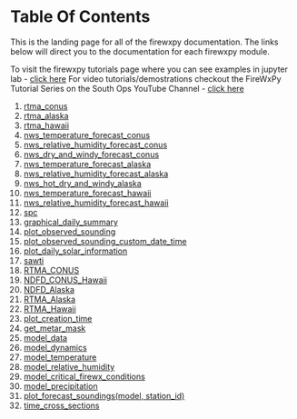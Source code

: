 # **Table Of Contents**

This is the landing page for all of the firewxpy documentation. The links below will direct you to the documentation for each firewxpy module. 

To visit the firewxpy tutorials page where you can see examples in jupyter lab - [click here](https://github.com/edrewitz/firewxpy/blob/main/tutorials/Examples_Guide.md)
For video tutorials/demostrations checkout the FireWxPy Tutorial Series on the South Ops YouTube Channel - [click here](https://www.youtube.com/playlist?list=PLLKWSry9WlbPfeTWEQjuKIdNhYuxd8r96)

1) [rtma_conus](https://github.com/edrewitz/firewxpy/blob/main/Documentation/RTMA_Graphics_CONUS.md)
2) [rtma_alaska](https://github.com/edrewitz/firewxpy/blob/main/Documentation/RTMA_Graphics_Alaska.md)
3) [rtma_hawaii](https://github.com/edrewitz/firewxpy/blob/main/Documentation/RTMA_Graphics_Hawaii.md)
4) [nws_temperature_forecast_conus](https://github.com/edrewitz/firewxpy/blob/main/Documentation/NWS_CONUS.md#temperature-class)
5) [nws_relative_humidity_forecast_conus](https://github.com/edrewitz/firewxpy/blob/main/Documentation/NWS_CONUS.md#relative-humidity-class)
6) [nws_dry_and_windy_forecast_conus](https://github.com/edrewitz/firewxpy/blob/main/Documentation/NWS_CONUS.md#dry-and-windy-class)
7) [nws_temperature_forecast_alaska](https://github.com/edrewitz/firewxpy/blob/main/Documentation/NWS_Alaska.md#temperature-class)
8) [nws_relative_humidity_forecast_alaska](https://github.com/edrewitz/firewxpy/blob/main/Documentation/NWS_Alaska.md#relative-humidity-class)
9) [nws_hot_dry_and_windy_alaska](https://github.com/edrewitz/firewxpy/blob/main/Documentation/NWS_Alaska.md#hot-dry-and-windy-class)
10) [nws_temperature_forecast_hawaii](https://github.com/edrewitz/firewxpy/blob/main/Documentation/NWS_Hawaii.md#temperature-class)
11) [nws_relative_humidity_forecast_hawaii](https://github.com/edrewitz/firewxpy/blob/main/Documentation/NWS_Hawaii.md#relative-humidity-class)
12) [spc](https://github.com/edrewitz/firewxpy/blob/main/Documentation/SPC_Outlook_Graphics.md)
13) [graphical_daily_summary](https://github.com/edrewitz/firewxpy/blob/main/Documentation/observations.md#graphical_daily_summarystation_id)
14) [plot_observed_sounding](https://github.com/edrewitz/firewxpy/blob/main/Documentation/soundings.md#plot_observed_soundingstation_id)
15) [plot_observed_sounding_custom_date_time](https://github.com/edrewitz/firewxpy/blob/main/Documentation/soundings.md#plot_observed_sounding_custom_date_timestation_id-year-month-day-hour)
16) [plot_daily_solar_information](https://github.com/edrewitz/firewxpy/blob/main/Documentation/solar_information.md#plot_daily_solar_informationlatitude-longitude)
17) [sawti](https://github.com/edrewitz/firewxpy/blob/main/Documentation/sawti.md#sawti)
18) [RTMA_CONUS](https://github.com/edrewitz/firewxpy/blob/main/Documentation/miscellaneous.md#rtma_conus-class)
19) [NDFD_CONUS_Hawaii](https://github.com/edrewitz/firewxpy/blob/main/Documentation/miscellaneous.md#ndfd_conus_hawaii-class)
20) [NDFD_Alaska](https://github.com/edrewitz/firewxpy/blob/main/Documentation/miscellaneous.md#ndfd_alaska-class)
21) [RTMA_Alaska](https://github.com/edrewitz/firewxpy/blob/main/Documentation/miscellaneous.md#rtma_alaska-class)
22) [RTMA_Hawaii](https://github.com/edrewitz/firewxpy/blob/main/Documentation/miscellaneous.md#rtma_hawaii-class)
23) [plot_creation_time](https://github.com/edrewitz/firewxpy/blob/main/Documentation/miscellaneous.md#plot_creation_time)
24) [get_metar_mask](https://github.com/edrewitz/firewxpy/blob/main/Documentation/miscellaneous.md#get_metar_maskstate-gacc_region-rtma_wsfalse)
25) [model_data](https://github.com/edrewitz/firewxpy/blob/main/Documentation/miscellaneous.md#model_data-class)
26) [model_dynamics](https://github.com/edrewitz/firewxpy/blob/main/Documentation/forecast_models.md#dynamics-class)
27) [model_temperature](https://github.com/edrewitz/firewxpy/blob/main/Documentation/forecast_models.md#temperature-class)
28) [model_relative_humidity](https://github.com/edrewitz/firewxpy/blob/main/Documentation/forecast_models.md#relative-humidity-class)
29) [model_critical_firewx_conditions](https://github.com/edrewitz/firewxpy/blob/main/Documentation/forecast_models.md#critical-firewx-conditions-class)
30) [model_precipitation](https://github.com/edrewitz/firewxpy/blob/main/Documentation/forecast_models.md#precipitation-class)
31) [plot_forecast_soundings(model, station_id)](https://github.com/edrewitz/firewxpy/blob/main/Documentation/soundings.md#plot_forecast_soundingsmodel-station_id)
32) [time_cross_sections](https://github.com/edrewitz/firewxpy/blob/main/Documentation/cross_sections.md#time-cross-sections)
